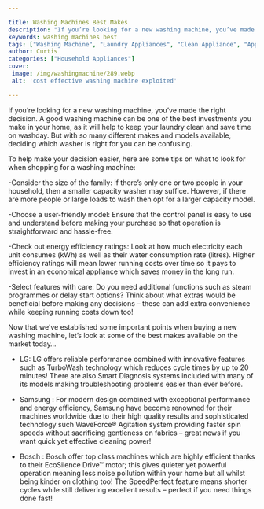 ```yaml
---

title: Washing Machines Best Makes
description: "If you’re looking for a new washing machine, you’ve made the right decision. A good washing machine can be one of the best investm...continue on"
keywords: washing machines best
tags: ["Washing Machine", "Laundry Appliances", "Clean Appliance", "Appliance Guide"]
author: Curtis
categories: ["Household Appliances"]
cover: 
 image: /img/washingmachine/289.webp
 alt: 'cost effective washing machine exploited'

---
```


If you’re looking for a new washing machine, you’ve made the right decision. A good washing machine can be one of the best investments you make in your home, as it will help to keep your laundry clean and save time on washday. But with so many different makes and models available, deciding which washer is right for you can be confusing. 

To help make your decision easier, here are some tips on what to look for when shopping for a washing machine: 

-Consider the size of the family: If there’s only one or two people in your household, then a smaller capacity washer may suffice. However, if there are more people or large loads to wash then opt for a larger capacity model. 

-Choose a user-friendly model: Ensure that the control panel is easy to use and understand before making your purchase so that operation is straightforward and hassle-free. 

-Check out energy efficiency ratings: Look at how much electricity each unit consumes (kWh) as well as their water consumption rate (litres). Higher efficiency ratings will mean lower running costs over time so it pays to invest in an economical appliance which saves money in the long run. 

-Select features with care: Do you need additional functions such as steam programmes or delay start options? Think about what extras would be beneficial before making any decisions – these can add extra convenience while keeping running costs down too! 

Now that we’ve established some important points when buying a new washing machine, let’s look at some of the best makes available on the market today… 

 - LG: LG offers reliable performance combined with innovative features such as TurboWash technology which reduces cycle times by up to 20 minutes! There are also Smart Diagnosis systems included with many of its models making troubleshooting problems easier than ever before. 

 - Samsung : For modern design combined with exceptional performance and energy efficiency, Samsung have become renowned for their machines worldwide due to their high quality results and sophisticated technology such WaveForce® Agitation system providing faster spin speeds without sacrificing gentleness on fabrics – great news if you want quick yet effective cleaning power! 

 - Bosch : Bosch offer top class machines which are highly efficient thanks to their EcoSilence Drive™ motor; this gives quieter yet powerful operation meaning less noise pollution within your home but all whilst being kinder on clothing too! The SpeedPerfect feature means shorter cycles while still delivering excellent results – perfect if you need things done fast!
